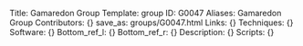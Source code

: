 Title: Gamaredon Group
Template: group 
ID: G0047
Aliases: Gamaredon Group
Contributors: {}
save_as: groups/G0047.html 
Links: {} 
Techniques: {} 
Software: {} 
Bottom_ref_l: {} 
Bottom_ref_r: {} 
Description: {} 
Scripts: {} 
